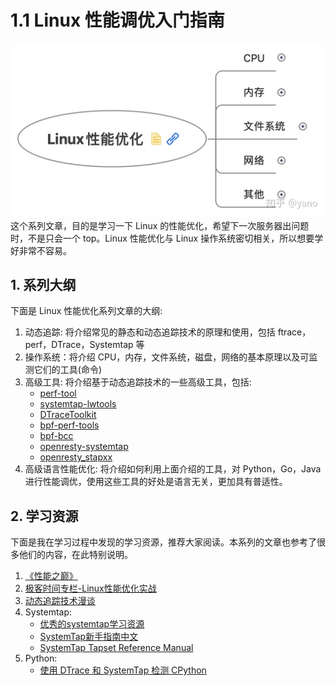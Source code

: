 # 1.1 Linux 性能调优入门指南

![linux_perf](/images/linux_pf/linux_perf.jpg)
这个系列文章，目的是学习一下 Linux 的性能优化，希望下一次服务器出问题时，不是只会一个 top。Linux 性能优化与 Linux 操作系统密切相关，所以想要学好非常不容易。
<!-- more -->

## 1. 系列大纲
下面是 Linux 性能优化系列文章的大纲:
1. 动态追踪: 将介绍常见的静态和动态追踪技术的原理和使用，包括 ftrace，perf，DTrace，Systemtap 等
2. 操作系统：将介绍 CPU，内存，文件系统，磁盘，网络的基本原理以及可监测它们的工具(命令)
3. 高级工具: 将介绍基于动态追踪技术的一些高级工具，包括:
    - [perf-tool](https://github.com/brendangregg/perf-tools)
    - [systemtap-lwtools](https://github.com/brendangregg/systemtap-lwtools)
    - [DTraceToolkit](https://github.com/opendtrace/toolkit)
    - [bpf-perf-tools](https://github.com/brendangregg/bpf-perf-tools-book.git)
    - [bpf-bcc](https://github.com/iovisor/bcc)
    - [openresty-systemtap](https://github.com/openresty/openresty-systemtap-toolkit)
    - [openresty_stapxx](https://github.com/openresty/stapxx)
4. 高级语言性能优化: 将介绍如何利用上面介绍的工具，对 Python，Go，Java 进行性能调优，使用这些工具的好处是语言无关，更加具有普适性。

## 2. 学习资源
下面是我在学习过程中发现的学习资源，推荐大家阅读。本系列的文章也参考了很多他们的内容，在此特别说明。
1. [《性能之巅》](https://book.douban.com/subject/26586598/)
2. [极客时间专栏-Linux性能优化实战](https://time.geekbang.org/column/intro/140)
3. [动态追踪技术漫谈](https://blog.openresty.com.cn/cn/dynamic-tracing/)
3. Systemtap:
    - [优秀的systemtap学习资源](https://github.com/lichuang/awesome-systemtap-cn)
    - [SystemTap新手指南中文](https://spacewander.gitbooks.io/systemtapbeginnersguide_zh/content/index.html)
    - [SystemTap Tapset Reference Manual](https://sourceware.org/systemtap/tapsets/)
5. Python:
    - [使用 DTrace 和 SystemTap 检测 CPython](https://www.docs4dev.com/docs/zh/python/3.7.2rc1/all/howto-instrumentation.html)
